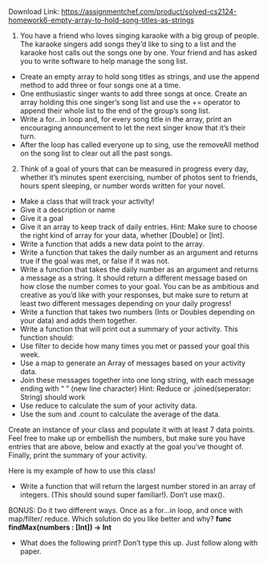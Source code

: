 Download Link: https://assignmentchef.com/product/solved-cs2124-homework6-empty-array-to-hold-song-titles-as-strings
<br>
1) You have a friend who loves singing karaoke with a big group of people. The karaoke singers add songs they’d like to sing to a list and the karaoke host calls out the songs one by one.  Your friend and has asked you to write software to help manage the song list.

<ul>

 <li>Create an empty array to hold song titles as strings, and use the append method to add three or four songs one at a time.</li>

 <li>One enthusiastic singer wants to add three songs at once. Create an array holding this one singer’s song list and use the += operator to append their whole list to the end of the group’s song list.</li>

 <li>Write a for…in loop and, for every song title in the array, print an encouraging announcement to let the next singer know that it’s their turn.</li>

 <li>After the loop has called everyone up to sing, use the removeAll method on the song list to clear out all the past songs.</li>

</ul>

2) Think of a goal of yours that can be measured in progress every day, whether it’s minutes spent exercising, number of photos sent to friends, hours spent sleeping, or number words written for your novel.

<ul>

 <li>Make a class that will track your activity!</li>

 <li>Give it a description or name</li>

 <li>Give it a goal</li>

 <li>Give it an array to keep track of daily entries. Hint: Make sure to choose the right kind of array for your data, whether [Double] or [Int].</li>

 <li>Write a function that adds a new data point to the array.</li>

 <li>Write a function that takes the daily number as an argument and returns true if the goal was met, or false if it was not.</li>

 <li>Write a function that takes the daily number as an argument and returns a message as a string. It should return a different message based on how close the number comes to your goal. You can be as ambitious and creative as you’d like with your responses, but make sure to return at least two different messages depending on your daily progress!</li>

 <li>Write a function that takes two numbers (Ints or Doubles depending on your data) and adds them together.</li>

 <li>Write a function that will print out a summary of your activity. This function should:</li>

 <li>Use filter to decide how many times you met or passed your goal this week.</li>

 <li>Use a map to generate an Array of messages based on your activity data.</li>

 <li>Join these messages together into one long string, with each message ending with “
” (new line character) Hint: Reduce or .joined(seperator: String) should work</li>

 <li>Use reduce to calculate the sum of your activity data.</li>

 <li>Use the sum and .count to calculate the average of the data.</li>

</ul>

Create an instance of your class and populate it with at least 7 data points.  Feel free to make up or embellish the numbers, but make sure you have entries that are above, below and exactly at the goal you’ve thought of. Finally, print the summary of your activity.

Here is my example of how to use this class!

<ul>

 <li>Write a function that will return the largest number stored in an array of integers. (This should sound super familiar!). Don’t use max().</li>

</ul>

BONUS:  Do it two different ways.  Once as a for…in loop, and once with map/filter/ reduce.  Which solution do you like better and why? <strong>func findMax(numbers : [Int]) -&gt; Int </strong>

<ul>

 <li>What does the following print? Don’t type this up. Just follow along with paper.</li>

</ul>



